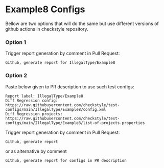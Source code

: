 # Example8 Configs

Bellow are two options that will do the same but use different versions
of github actions in checkstyle repository.


### Option 1
Trigger report generation by comment in Pull Request:
```
Github, generate report for IllegalType/Example8
```

### Option 2

Paste below given to PR description to use such test configs:
```
Report label: IllegalType/Example8
Diff Regression config: https://raw.githubusercontent.com/checkstyle/test-configs/main/IllegalType/Example8/config.xml
Diff Regression projects: https://raw.githubusercontent.com/checkstyle/test-configs/main/IllegalType/Example8/list-of-projects.properties
```

Trigger report generation by comment in Pull Request:
```
Github, generate report
```
or as alternative by comment
```
Github, generate report for configs in PR description
```
